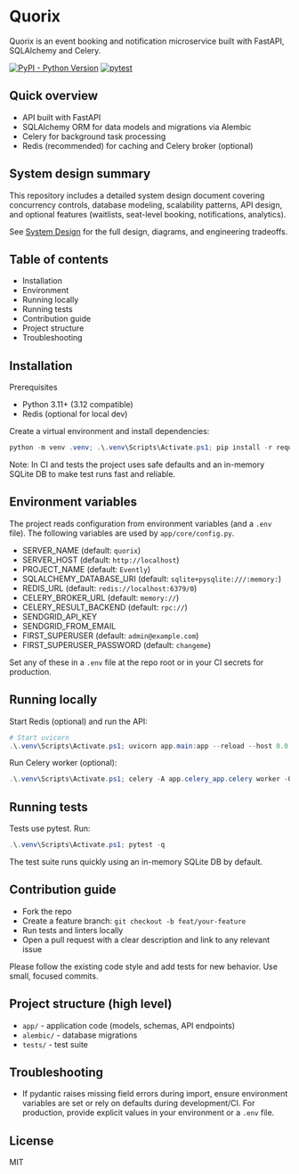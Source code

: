 # Quorix

Quorix is an event booking and notification microservice built with FastAPI, SQLAlchemy and Celery.

[![PyPI - Python Version](https://img.shields.io/pypi/pyversions/fastapi?label=python)](https://www.python.org/)
[![pytest](https://img.shields.io/badge/tests-pytest-blue)](https://docs.pytest.org/)

## Quick overview

- API built with FastAPI
- SQLAlchemy ORM for data models and migrations via Alembic
- Celery for background task processing
- Redis (recommended) for caching and Celery broker (optional)

## System design summary

This repository includes a detailed system design document covering concurrency controls, database modeling, scalability patterns, API design, and optional features (waitlists, seat-level booking, notifications, analytics).

See [System Design](docs/SYSTEM_DESIGN.md) for the full design, diagrams, and engineering tradeoffs.

## Table of contents

- Installation
- Environment
- Running locally
- Running tests
- Contribution guide
- Project structure
- Troubleshooting

## Installation

Prerequisites

- Python 3.11+ (3.12 compatible)
- Redis (optional for local dev)

Create a virtual environment and install dependencies:

```powershell
python -m venv .venv; .\.venv\Scripts\Activate.ps1; pip install -r requirements.txt
```

Note: In CI and tests the project uses safe defaults and an in-memory SQLite DB to make test runs fast and reliable.

## Environment variables

The project reads configuration from environment variables (and a `.env` file). The following variables are used by `app/core/config.py`.

- SERVER_NAME (default: `quorix`)
- SERVER_HOST (default: `http://localhost`)
- PROJECT_NAME (default: `Evently`)
- SQLALCHEMY_DATABASE_URI (default: `sqlite+pysqlite:///:memory:`)
- REDIS_URL (default: `redis://localhost:6379/0`)
- CELERY_BROKER_URL (default: `memory://`)
- CELERY_RESULT_BACKEND (default: `rpc://`)
- SENDGRID_API_KEY
- SENDGRID_FROM_EMAIL
- FIRST_SUPERUSER (default: `admin@example.com`)
- FIRST_SUPERUSER_PASSWORD (default: `changeme`)

Set any of these in a `.env` file at the repo root or in your CI secrets for production.

## Running locally

Start Redis (optional) and run the API:

```powershell
# Start uvicorn
.\.venv\Scripts\Activate.ps1; uvicorn app.main:app --reload --host 0.0.0.0 --port 8000
```

Run Celery worker (optional):

```powershell
.\.venv\Scripts\Activate.ps1; celery -A app.celery_app.celery worker -Q default,email,notifications -l info
```

## Running tests

Tests use pytest. Run:

```powershell
.\.venv\Scripts\Activate.ps1; pytest -q
```

The test suite runs quickly using an in-memory SQLite DB by default.

## Contribution guide

- Fork the repo
- Create a feature branch: `git checkout -b feat/your-feature`
- Run tests and linters locally
- Open a pull request with a clear description and link to any relevant issue

Please follow the existing code style and add tests for new behavior. Use small, focused commits.

## Project structure (high level)

- `app/` - application code (models, schemas, API endpoints)
- `alembic/` - database migrations
- `tests/` - test suite

## Troubleshooting

- If pydantic raises missing field errors during import, ensure environment variables are set or rely on defaults during development/CI. For production, provide explicit values in your environment or a `.env` file.

## License

MIT
